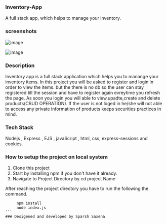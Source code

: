 ### Inventory-App
A full stack app, which helps to manage your inventory.

### screenshots

![image](https://github.com/Sparsh55/InventoryApp/assets/111353842/49cef59f-bc27-451b-a0be-bdcc66be7560)

![image](https://github.com/Sparsh55/InventoryApp/assets/111353842/719b1427-8669-4cf8-8625-7f1fbedd77b9)


### Description

Inventory app is a full stack application which helps you to manange your inventory items.
In this project you will be asked to register and login in order to view the items. but the there is no db so the user can stay registered till the session and have to register again evreytime you refresh the page.
As soon you login you will able to view,upadte,create and delete products(CRUD OPERATION). If the user is not loged in he/she will not able to access any private information of products keeps securities practices in mind.

### Tech Stack

Nodejs , Express , EJS , javaScript , html, css, express-sessions and cookies.

### How to setup the project on local system

  1. Clone this project
  2. Start by installing npm if you don't have it already.
  3. Navigate to Project Directory by cd project Name

After reaching the project directory you have to run the following the command.
   ```` 
        npm install 
        node index.js
   ```
### Desigened and developed by Sparsh Saxena


